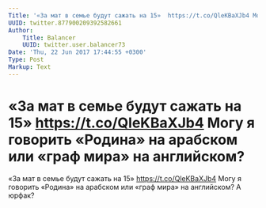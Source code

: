 ```yaml
---
Title: '«За мат в семье будут сажать на 15»  https://t.co/QleKBaXJb4 Могу я говорить «Родина» на арабском или «граф мира» на английском?'
UUID: twitter.877900209392582661
Author:
    Title: Balancer
    UUID: twitter.user.balancer73
Date: 'Thu, 22 Jun 2017 17:44:55 +0300'
Type: Post
Markup: Text
---
```


# «За мат в семье будут сажать на 15»  https://t.co/QleKBaXJb4 Могу я говорить «Родина» на арабском или «граф мира» на английском?

«За мат в семье будут сажать на 15»  https://t.co/QleKBaXJb4
Могу я говорить «Родина» на арабском или «граф мира» на
английском? А юрфак?